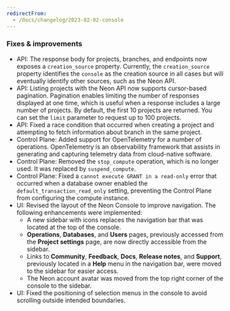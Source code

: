 ```yaml
---
redirectFrom:
  - /docs/changelog/2023-02-02-console
---
```


### Fixes & improvements

- API: The response body for projects, branches, and endpoints now exposes a `creation_source` property. Currently, the `creation_source` property identifies the `console` as the creation source in all cases but will eventually identify other sources, such as the Neon API.
- API: Listing projects with the Neon API now supports cursor-based pagination. Pagination enables limiting the number of responses displayed at one time, which is useful when a response includes a large number of projects. By default, the first 10 projects are returned. You can set the `limit` parameter to request up to 100 projects.
- API: Fixed a race condition that occurred when creating a project and attempting to fetch information about branch in the same project.
- Control Plane: Added support for OpenTelemetry for a number of operations. OpenTelemetry  is an observability framework that assists in generating and capturing telemetry data from cloud-native software.
- Control Plane: Removed the `stop_compute` operation, which is no longer used. It was replaced by `suspend_compute`.
- Control Plane: Fixed a `cannot execute GRANT in a read-only` error that occurred when a database owner enabled the `default_transaction_read_only` setting, preventing the Control Plane from configuring the compute instance.
- UI: Revised the layout of the Neon Console to improve navigation. The following enhancements were implemented:
  - A new sidebar with icons replaces the navigation bar that was located at the top of the console.
  - **Operations**, **Databases**, and **Users** pages, previously accessed from the **Project settings** page, are now directly accessible from the sidebar.
  - Links to **Community**, **Feedback**, **Docs**, **Release notes**, and **Support**, previously located in a **Help** menu in the navigation bar, were moved to the sidebar for easier access.
  - The Neon account avatar was moved from the top right corner of the console to the sidebar.
- UI: Fixed the positioning of selection menus in the console to avoid scrolling outside  intended boundaries.

